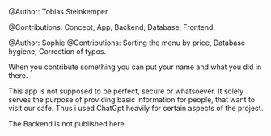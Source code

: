 @Author: Tobias Steinkemper

@Contributions: Concept, App, Backend, Database, Frontend. 

@Author: Sophie <Nachname>
@Contributions: Sorting the menu by price, Database hygiene, Correction of typos.


When you contribute something you can put your name and what you did in there.

This app is not supposed to be perfect, secure or whatsoever. It solely serves the purpose of providing basic information for people, that want to visit our cafe. 
Thus i used ChatGpt heavily for certain aspects of the project.

The Backend is not published here.
